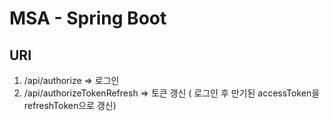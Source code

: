 # MSA - Spring Boot

## URI
1. /api/authorize => 로그인
2. /api/authorizeTokenRefresh => 토큰 갱신 ( 로그인 후 만기된 accessToken을 refreshToken으로 갱신)
